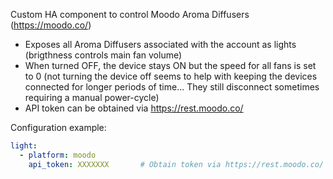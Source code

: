Custom HA component to control Moodo Aroma Diffusers (https://moodo.co/)

- Exposes all Aroma Diffusers associated with the account as lights (brigthness controls main fan volume)
- When turned OFF, the device stays ON but the speed for all fans is set to 0 (not turning the device off seems to help
with keeping the devices connected for longer periods of time... They still disconnect sometimes requiring a manual power-cycle)
- API token can be obtained via https://rest.moodo.co/

Configuration example:

```yaml
light:
  - platform: moodo
    api_token: XXXXXXX       # Obtain token via https://rest.moodo.co/
```
